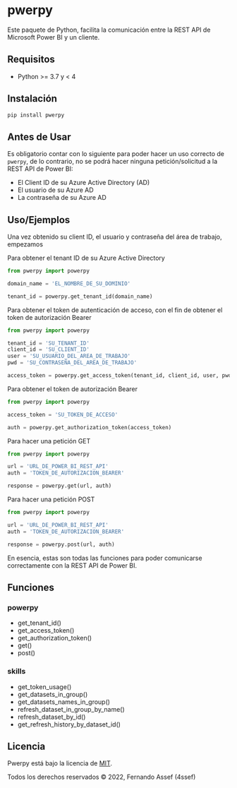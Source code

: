 
# pwerpy

Este paquete de Python, facilita la comunicación entre la REST API de Microsoft Power BI y un cliente.



## Requisitos
* Python >= 3.7 y < 4

## Instalación
```bash
pip install pwerpy
```
## Antes de Usar
Es obligatorio contar con lo siguiente para poder hacer un uso correcto de `pwerpy`, de lo contrario, no se podrá hacer ninguna petición/solicitud a la REST API de Power BI:
* El Client ID de su Azure Active Directory (AD)
* El usuario de su Azure AD
* La contraseña de su Azure AD 

## Uso/Ejemplos
Una vez obtenido su client ID, el usuario y contraseña del área de trabajo, empezamos

Para obtener el tenant ID de su Azure Active Directory
```python
from pwerpy import powerpy

domain_name = 'EL_NOMBRE_DE_SU_DOMINIO'

tenant_id = powerpy.get_tenant_id(domain_name)
```

Para obtener el token de autenticación de acceso, con el fin de obtener el token de autorización Bearer
```python
from pwerpy import powerpy

tenant_id = 'SU_TENANT_ID'
client_id = 'SU_CLIENT_ID'
user = 'SU_USUARIO_DEL_AREA_DE_TRABAJO'
pwd = 'SU_CONTRASEÑA_DEL_AREA_DE_TRABAJO'

access_token = powerpy.get_access_token(tenant_id, client_id, user, pwd)
```

Para obtener el token de autorización Bearer
```python
from pwerpy import powerpy

access_token = 'SU_TOKEN_DE_ACCESO'

auth = powerpy.get_authorization_token(access_token)
```

Para hacer una petición GET
```python
from pwerpy import powerpy

url = 'URL_DE_POWER_BI_REST_API'
auth = 'TOKEN_DE_AUTORIZACION_BEARER'

response = powerpy.get(url, auth)
```

Para hacer una petición POST
```python
from pwerpy import powerpy

url = 'URL_DE_POWER_BI_REST_API'
auth = 'TOKEN_DE_AUTORIZACION_BEARER'

response = powerpy.post(url, auth)
```
En esencia, estas son todas las funciones para poder comunicarse correctamente con la REST API de Power BI.
## Funciones
### powerpy
* get_tenant_id()
* get_access_token()
* get_authorization_token()
* get()
* post()

### skills
* get_token_usage()
* get_datasets_in_group()
* get_datasets_names_in_group()
* refresh_dataset_in_group_by_name()
* refresh_dataset_by_id()
* get_refresh_history_by_dataset_id()

## Licencia

Pwerpy está bajo la licencia de [MIT](https://choosealicense.com/licenses/mit/).

Todos los derechos reservados © 2022, Fernando Assef (4ssef)
